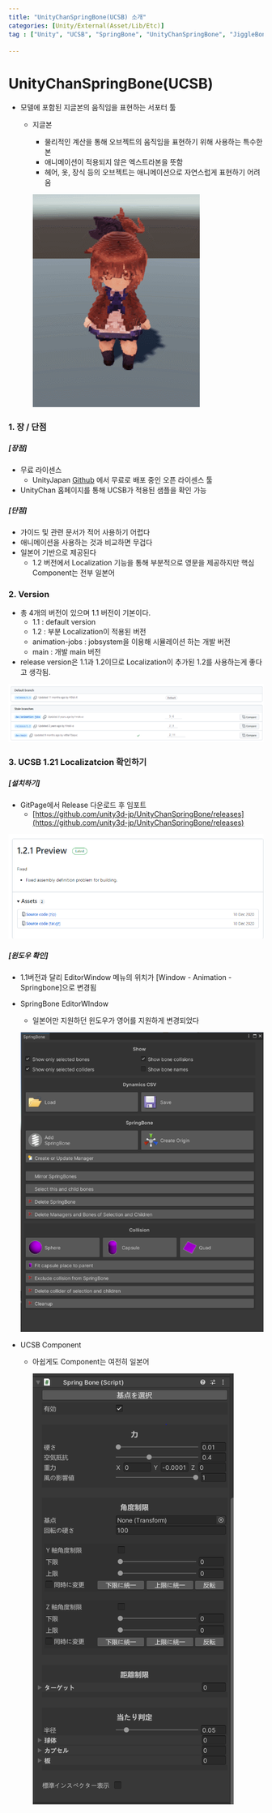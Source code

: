 ```yaml
---
title: "UnityChanSpringBone(UCSB) 소개"
categories: [Unity/External(Asset/Lib/Etc)]
tag : ["Unity", "UCSB", "SpringBone", "UnityChanSpringBone", "JiggleBone"]

---
```




# UnityChanSpringBone(UCSB)

- 모델에 포함된 지글본의 움직임을 표현하는 서포터 툴

  - 지글본 

    - 물리적인 계산을 통해 오브젝트의 움직임을 표현하기 위해 사용하는 특수한 본
    - 애니메이션이 적용되지 않은 엑스트라본을 뜻함
    - 헤어, 옷, 장식 등의 오브젝트는 애니메이션으로 자연스럽게 표현하기 어려움

    ![](https://raw.githubusercontent.com/hns17/ImageContainer/main/img/result2.gif)



### 1. 장 / 단점

##### [장점]

- 무료 라이센스
  - UnityJapan [Github](https://github.com/unity3d-jp/UnityChanSpringBone) 에서 무료로 배포 중인 오픈 라이센스 툴
- UnityChan 홈페이지를 통해 UCSB가 적용된 샘플을 확인 가능



##### [단점]

- 가이드 및  관련 문서가 적어 사용하기 어렵다
- 애니메이션을 사용하는 것과 비교하면 무겁다
- 일본어 기반으로 제공된다
  - 1.2 버전에서 Localization 기능을 통해 부분적으로 영문을 제공하지만 핵심 Component는 전부 일본어



### 2. Version

- 총 4개의 버전이 있으며 1.1 버전이 기본이다.
  - 1.1 : default version
  - 1.2 : 부분 Localization이 적용된 버전
  - animation-jobs : jobsystem을 이용해 시뮬레이션 하는 개발 버전
  - main : 개발 main 버전
- release version은 1.1과 1.2이므로 Localization이 추가된 1.2를 사용하는게 좋다고 생각됨.

![image-20220923211816806](https://raw.githubusercontent.com/hns17/ImageContainer/main/img/image-20220923211816806.png)



### 3. UCSB 1.21 Localizatcion 확인하기

##### [설치하기]

- GitPage에서 Release 다운로드 후 임포트
  - [https://github.com/unity3d-jp/UnityChanSpringBone/releases](https://github.com/unity3d-jp/UnityChanSpringBone/releases)

![image-20220923212155371](https://raw.githubusercontent.com/hns17/ImageContainer/main/img/image-20220923212155371.png)

##### [윈도우 확인]

- 1.1버전과 달리 EditorWindow 메뉴의 위치가 [Window - Animation -Springbone]으로 변경됨

- SpringBone EditorWIndow

  - 일본어만 지원하던 윈도우가 영어를 지원하게 변경되었다

  ![image-20220923212953282](https://raw.githubusercontent.com/hns17/ImageContainer/main/img/image-20220923212953282.png)

  

- UCSB Component

  - 아쉽게도 Component는 여전히 일본어

    ![image-20220923213317160](https://raw.githubusercontent.com/hns17/ImageContainer/main/img/image-20220923213317160.png)

